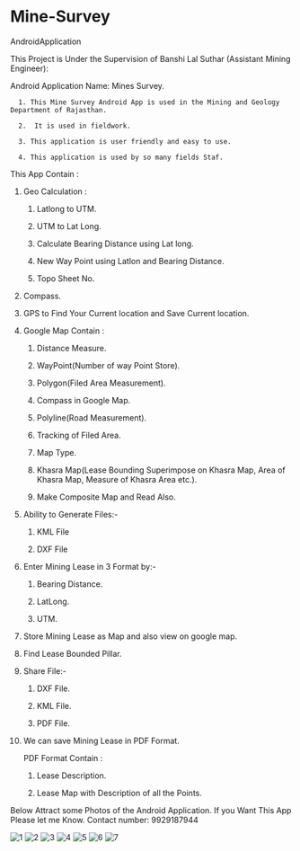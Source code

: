 
# Mine-Survey

AndroidApplication

This Project is Under the Supervision of Banshi Lal Suthar (Assistant Mining Engineer):


Android Application Name: Mines Survey.

      1. This Mine Survey Android App is used in the Mining and Geology Department of Rajasthan.  

      2.  It is used in fieldwork.

      3. This application is user friendly and easy to use.

      4. This application is used by so many fields Staf.

This App Contain :

1. Geo Calculation :

      1. Latlong to UTM.

      2. UTM to Lat Long.

      3. Calculate Bearing Distance using Lat long.

      4. New Way Point using Latlon and Bearing Distance.

      5. Topo Sheet No.

2. Compass.

3. GPS to Find Your Current location and Save Current location.

4. Google Map Contain :

      1. Distance Measure.

      2. WayPoint(Number of way Point Store).

      3. Polygon(Filed Area Measurement).

      4. Compass in Google Map.

      5. Polyline(Road Measurement).

      6. Tracking of Filed Area.

      7. Map Type.

      8. Khasra Map(Lease Bounding Superimpose on Khasra Map, Area of Khasra Map, Measure of Khasra Area etc.).

      9. Make Composite Map and Read Also.

5. Ability to Generate Files:-

      1. KML File

      2. DXF File

6. Enter Mining Lease in 3 Format by:-

      1. Bearing Distance.

      2. LatLong.

      3. UTM.

7. Store Mining Lease as Map and also view on google map.    

8. Find Lease Bounded Pillar.

9. Share File:-

      1. DXF File.

      2. KML File.

      3. PDF File.

10. We can save Mining Lease in PDF Format.

    PDF Format Contain :

      1. Lease Description.

      2. Lease Map with Description of all the Points.

Below Attract some Photos of the Android Application.
If you Want This App Please let me Know.
Contact number: 9929187944

![1](https://user-images.githubusercontent.com/46783288/130960776-05659ceb-5909-4cb0-9157-14f62dd7eafc.jpg)
![2](https://user-images.githubusercontent.com/46783288/130960791-146e0d15-f709-4481-ab5c-e6889569698a.jpg)
![3](https://user-images.githubusercontent.com/46783288/130960800-b4045d22-0418-4fd3-92e4-d61ea9dc11a2.jpg)
![4](https://user-images.githubusercontent.com/46783288/130960821-73b26899-ea17-4749-aefa-3785fd6d944e.jpg)
![5](https://user-images.githubusercontent.com/46783288/130960835-e1d412f1-c604-4ec6-a190-30e8ac23afd0.jpg)
![6](https://user-images.githubusercontent.com/46783288/130960841-4619d384-e524-4a48-85fd-df43f5b3f977.jpg)
![7](https://user-images.githubusercontent.com/46783288/130960851-f74e0a81-7ead-453f-aa53-6f780afc9231.jpg)
